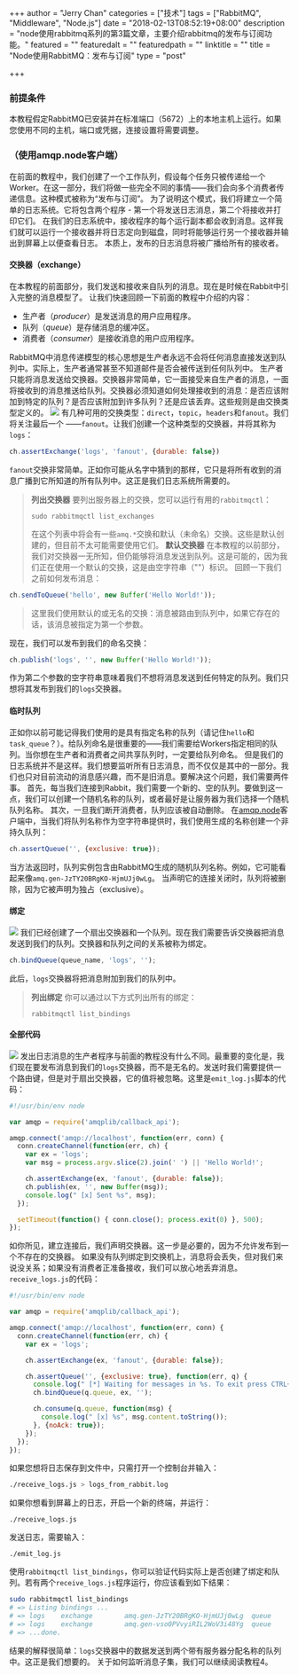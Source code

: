 +++
author = "Jerry Chan"
categories = ["技术"]
tags = ["RabbitMQ", "Middleware", "Node.js"]
date = "2018-02-13T08:52:19+08:00"
description = "node使用rabbitmq系列的第3篇文章，主要介绍rabbitmq的发布与订阅功能。"
featured = ""
featuredalt = ""
featuredpath = ""
linktitle = ""
title = "Node使用RabbitMQ：发布与订阅"
type = "post"

+++

### 前提条件

本教程假定RabbitMQ已安装并在标准端口（5672）上的本地主机上运行。如果您使用不同的主机，端口或凭据，连接设置将需要调整。

### （使用amqp.node客户端）

在前面的教程中，我们创建了一个工作队列，假设每个任务只被传递给一个Worker。在这一部分，我们将做一些完全不同的事情——我们会向多个消费者传递信息。这种模式被称为“发布与订阅”。 为了说明这个模式，我们将建立一个简单的日志系统。它将包含两个程序 - 第一个将发送日志消息，第二个将接收并打印它们。 在我们的日志系统中，接收程序的每个运行副本都会收到消息。这样我们就可以运行一个接收器并将日志定向到磁盘，同时将能够运行另一个接收器并输出到屏幕上以便查看日志。 本质上，发布的日志消息将被广播给所有的接收者。

#### 交换器（exchange）

在本教程的前面部分，我们发送和接收来自队列的消息。现在是时候在Rabbit中引入完整的消息模型了。 让我们快速回顾一下前面的教程中介绍的内容：

*   生产者（_producer_）是发送消息的用户应用程序。
*   队列（_queue_）是存储消息的缓冲区。
*   消费者（_consumer_）是接收消息的用户应用程序。

RabbitMQ中消息传递模型的核心思想是生产者永远不会将任何消息直接发送到队列中。实际上，生产者通常甚至不知道邮件是否会被传送到任何队列中。 生产者只能将消息发送给交换器。交换器非常简单，它一面接受来自生产者的消息，一面将接收到的消息推送给队列。交换器必须知道如何处理接收到的消息：是否应该附加到特定的队列？是否应该附加到许多队列？还是应该丢弃。这些规则是由交换类型定义的。 ![](/assets/blog/2018-02/exchanges.png) 有几种可用的交换类型：`direct`，`topic`，`headers`和`fanout`。我们将关注最后一个 ——`fanout`。让我们创建一个这种类型的交换器，并将其称为`logs`：

```js
ch.assertExchange('logs', 'fanout', {durable: false})
```

`fanout`交换非常简单。正如你可能从名字中猜到的那样，它只是将所有收到的消息广播到它所知道的所有队列中。这正是我们日志系统所需要的。

> **列出交换器** 要列出服务器上的交换，您可以运行有用的`rabbitmqctl`：
>
>     sudo rabbitmqctl list_exchanges
>       
>
> 在这个列表中将会有一些`amq.*`交换和默认（未命名）交换。这些是默认创建的，但目前不太可能需要使用它们。 **默认交换器** 在本教程的以前部分，我们对交换器一无所知，但仍能够将消息发送到队列。这是可能的，因为我们正在使用一个默认的交换，这是由空字符串（""）标识。 回顾一下我们之前如何发布消息：
>
```js
ch.sendToQueue('hello', new Buffer('Hello World!'));
```
>
> 这里我们使用默认的或无名的交换：消息被路由到队列中，如果它存在的话，该消息被指定为第一个参数。

现在，我们可以发布到我们的命名交换：

```js
ch.publish('logs', '', new Buffer('Hello World!'));
```

作为第二个参数的空字符串意味着我们不想将消息发送到任何特定的队列。我们只想将其发布到我们的`logs`交换器。

#### 临时队列

正如你以前可能记得我们使用的是具有指定名称的队列（请记住`hello`和`task_queue`？）。给队列命名是很重要的——我们需要给Workers指定相同的队列。当你想在生产者和消费者之间共享队列时，一定要给队列命名。 但是我们的日志系统并不是这样。我们想要监听所有日志消息，而不仅仅是其中的一部分。我们也只对目前流动的消息感兴趣，而不是旧消息。要解决这个问题，我们需要两件事。 首先，每当我们连接到Rabbit，我们需要一个新的、空的队列。要做到这一点，我们可以创建一个随机名称的队列，或者最好是让服务器为我们选择一个随机队列名称。 其次，一旦我们断开消费者，队列应该被自动删除。 在[amqp.node](http://www.squaremobius.net/amqp.node/)客户端中，当我们将队列名称作为空字符串提供时，我们使用生成的名称创建一个非持久队列：

```js
ch.assertQueue('', {exclusive: true});
```

当方法返回时，队列实例包含由RabbitMQ生成的随机队列名称。例如，它可能看起来像`amq.gen-JzTY20BRgKO-HjmUJj0wLg`。 当声明它的连接关闭时，队列将被删除，因为它被声明为独占（exclusive）。

#### 绑定

![](/assets/blog/2018-02/bindings.png) 我们已经创建了一个扇出交换器和一个队列。现在我们需要告诉交换器把消息发送到我们的队列。交换器和队列之间的关系被称为绑定。

```js
ch.bindQueue(queue_name, 'logs', '');
```

此后，`logs`交换器将把消息附加到我们的队列中。

> **列出绑定** 你可以通过以下方式列出所有的绑定：
>
>     rabbitmqctl list_bindings
>       

#### 全部代码

![](/assets/blog/2018-02/python-three-overall.png) 发出日志消息的生产者程序与前面的教程没有什么不同。最重要的变化是，我们现在要发布消息到我们的`logs`交换器，而不是无名的。发送时我们需要提供一个路由键，但是对于扇出交换器，它的值将被忽略。这里是`emit_log.js`脚本的代码：

```js
#!/usr/bin/env node

var amqp = require('amqplib/callback_api');

amqp.connect('amqp://localhost', function(err, conn) {
  conn.createChannel(function(err, ch) {
    var ex = 'logs';
    var msg = process.argv.slice(2).join(' ') || 'Hello World!';

    ch.assertExchange(ex, 'fanout', {durable: false});
    ch.publish(ex, '', new Buffer(msg));
    console.log(" [x] Sent %s", msg);
  });

  setTimeout(function() { conn.close(); process.exit(0) }, 500);
});
```

如你所见，建立连接后，我们声明交换器。这一步是必要的，因为不允许发布到一个不存在的交换器。 如果没有队列绑定到交换机上，消息将会丢失，但对我们来说没关系；如果没有消费者正准备接收，我们可以放心地丢弃消息。 `receive_logs.js`的代码：

```js
#!/usr/bin/env node

var amqp = require('amqplib/callback_api');

amqp.connect('amqp://localhost', function(err, conn) {
  conn.createChannel(function(err, ch) {
    var ex = 'logs';

    ch.assertExchange(ex, 'fanout', {durable: false});

    ch.assertQueue('', {exclusive: true}, function(err, q) {
      console.log(" [*] Waiting for messages in %s. To exit press CTRL+C", q.queue);
      ch.bindQueue(q.queue, ex, '');

      ch.consume(q.queue, function(msg) {
        console.log(" [x] %s", msg.content.toString());
      }, {noAck: true});
    });
  });
});
```

如果您想将日志保存到文件中，只需打开一个控制台并输入：

```sh
./receive_logs.js > logs_from_rabbit.log
```

如果你想看到屏幕上的日志，开启一个新的终端，并运行：

    ./receive_logs.js


发送日志，需要输入：

    ./emit_log.js


使用`rabbitmqctl list_bindings`，你可以验证代码实际上是否创建了绑定和队列。若有两个`receive_logs.js`程序运行，你应该看到如下结果：

```sh
sudo rabbitmqctl list_bindings
# => Listing bindings ...
# => logs    exchange        amq.gen-JzTY20BRgKO-HjmUJj0wLg  queue           []
# => logs    exchange        amq.gen-vso0PVvyiRIL2WoV3i48Yg  queue           []
# => ...done.
```

结果的解释很简单：`logs`交换器中的数据发送到两个带有服务器分配名称的队列中。这正是我们想要的。 关于如何监听消息子集，我们可以继续阅读教程4。
